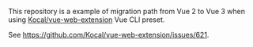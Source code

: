 This repository is a example of migration path from Vue 2 to Vue 3 when using [Kocal/vue-web-extension](https://github.com/Kocal/vue-web-extension) Vue CLI preset.

See https://github.com/Kocal/vue-web-extension/issues/621. 
